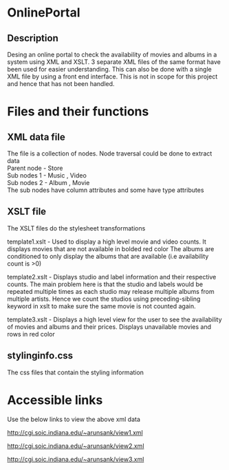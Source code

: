 # OnlinePortal
## Description
Desing an online portal to check the availability of movies and albums in a system using XML and XSLT.
3 separate XML files of the same format have been used for easier understanding. This can also be done with a single XML file by using a front end interface. This is not in scope for this project and hence that has not been handled.

# Files and their functions
## XML data file
The file is a collection of nodes. Node traversal could be done to extract data <br />
Parent node - Store <br />
Sub nodes 1 - Music , Video <br />
Sub nodes 2 - Album , Movie <br />
The sub nodes have column attributes and some have type attributes

## XSLT file
The XSLT files do the stylesheet transformations

template1.xslt - Used to display a high level movie and video counts. It displays movies that are not available in bolded red color
The albums are conditioned to only display the albums that are available (i.e availability count is >0)

template2.xslt - Displays studio and label information and their respective counts. The main problem here is that the studio and labels would be repeated multiple times as each studio may release multiple albums from multiple artists. Hence we count the studios using preceding-sibling keyword in xslt to make sure the same movie is not counted again.


template3.xslt - Displays a high level view for the user to see the availability of movies and albums and their prices. Displays unavailable movies and rows in red color



## stylinginfo.css
The css files that contain the styling information

# Accessible links
Use the below links to view the above xml data

http://cgi.soic.indiana.edu/~arunsank/view1.xml

http://cgi.soic.indiana.edu/~arunsank/view2.xml

http://cgi.soic.indiana.edu/~arunsank/view3.xml







